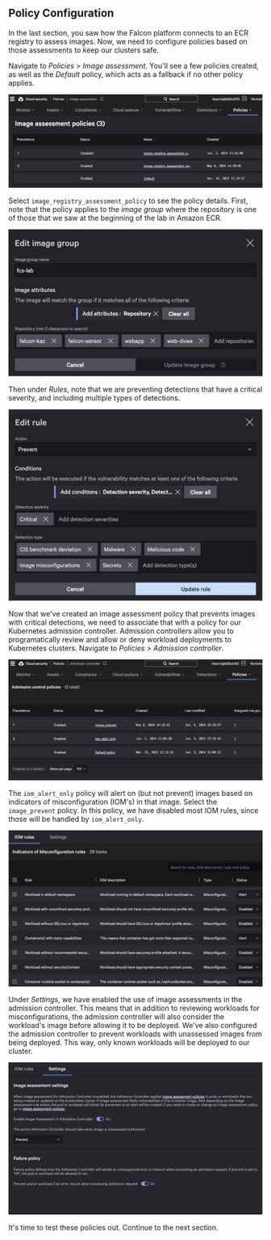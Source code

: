 ## Policy Configuration

In the last section, you saw how the Falcon platform connects to an ECR registry to assess images.
Now, we need to configure policies based on those assessments to keep our clusters safe.

Navigate to _Policies_ > _Image assessment_. You'll see a few policies created, as well as the _Default_
policy, which acts as a fallback if no other policy applies.

![Image assessment policies](falcon-ia-policies.png)

Select `image_registry_assessment_policy` to see the policy details. First, note that the policy applies
to the _image group_ where the repository is one of those that we saw at the beginning of the lab
in Amazon ECR.

![Registry assessment image group](falcon-ia-image-group.png)

Then under _Rules_, note that we are preventing detections that have a critical severity, and including
multiple types of detections.

![Registry assessment rules](falcon-ia-rules.png)

Now that we've created an image assessment policy that prevents images with critical detections, we
need to associate that with a policy for our Kubernetes admission controller. Admission controllers
allow you to programatically review and allow or deny workload deployments to Kubernetes clusters.
Navigate to _Policies_ > _Admission controller_.

![KAC policy list](falcon-kac-policies.png)

The `iom_alert_only` policy will alert on (but not prevent) images based on indicators of
misconfiguration (IOM's) in that image. Select the `image_prevent` policy. In this policy, we have
disabled most IOM rules, since those will be handled by `iom_alert_only`.

![image_prevent IOM configuration](falcon-kac-ioms.png)

Under _Settings_, we have enabled the use of image assessments in the admission controller. This means
that in addition to reviewing workloads for misconfigurations, the admission controller will also consider
the workload's image before allowing it to be deployed. We've also configured the admission controller
to prevent workloads with unassessed images from being deployed. This way, only known workloads will
be deployed to our cluster.

![image_prevent image assessment settings](falcon-kac-ia.png)

It's time to test these policies out. Continue to the next section.
